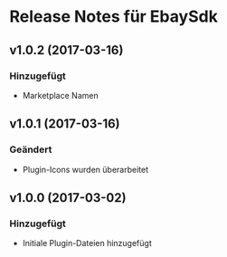 # Release Notes für EbaySdk

## v1.0.2 (2017-03-16)

### Hinzugefügt
- Marketplace Namen

## v1.0.1 (2017-03-16)

### Geändert
- Plugin-Icons wurden überarbeitet

## v1.0.0 (2017-03-02)
 
### Hinzugefügt
- Initiale Plugin-Dateien hinzugefügt